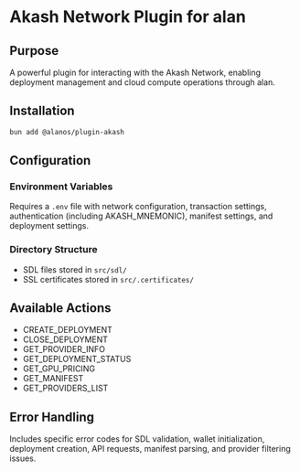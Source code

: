 # Akash Network Plugin for alan

## Purpose

A powerful plugin for interacting with the Akash Network, enabling deployment management and cloud compute operations through alan.

## Installation

```bash
bun add @alanos/plugin-akash
```

## Configuration

### Environment Variables

Requires a `.env` file with network configuration, transaction settings, authentication (including AKASH_MNEMONIC), manifest settings, and deployment settings.

### Directory Structure

- SDL files stored in `src/sdl/`
- SSL certificates stored in `src/.certificates/`

## Available Actions

- CREATE_DEPLOYMENT
- CLOSE_DEPLOYMENT
- GET_PROVIDER_INFO
- GET_DEPLOYMENT_STATUS
- GET_GPU_PRICING
- GET_MANIFEST
- GET_PROVIDERS_LIST

## Error Handling

Includes specific error codes for SDL validation, wallet initialization, deployment creation, API requests, manifest parsing, and provider filtering issues.

